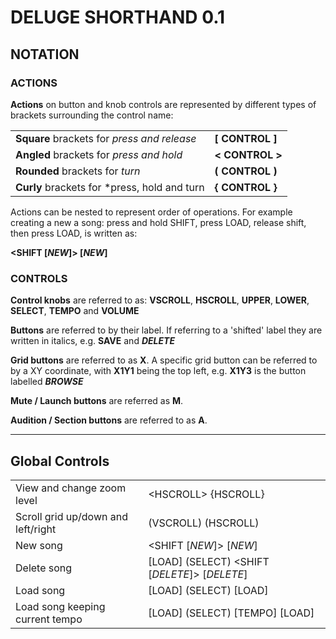 # DELUGE SHORTHAND 0.1

## NOTATION

### ACTIONS

**Actions** on button and knob controls are represented by different types of brackets surrounding the control name:

|                                                 |                 | 
| ----------------------------------------------- | --------------- |
| **Square** brackets for *press and release*     | **[ CONTROL ]** |
| **Angled** brackets for *press and hold*        | **< CONTROL >** |
| **Rounded** brackets for *turn*                 | **( CONTROL )** |
| **Curly** brackets for *press, hold and turn    | **{ CONTROL }**  

Actions can be nested to represent order of operations. For example creating a new a song: press and hold SHIFT, press LOAD, release shift, then press LOAD, is written as:

**\<SHIFT [*NEW*]> [*NEW*]**

### CONTROLS

**Control knobs** are referred to as: **VSCROLL**, **HSCROLL**, **UPPER**, **LOWER**, **SELECT**, **TEMPO** and **VOLUME**

**Buttons** are referred to by their label. If referring to a 'shifted' label they are written in italics, e.g. **SAVE** and ***DELETE***

**Grid buttons** are referred to as **X**. A specific grid button can be referred to by a XY coordinate, with **X1Y1** being the top left, e.g. **X1Y3** is the button labelled ***BROWSE***

**Mute / Launch buttons** are referred as **M**. 

**Audition / Section buttons** are referred to as **A**.

---
## Global Controls

|                                           |                                                           | 
| ----------------------------------------- | --------------------------------------------------------- |
| View and change zoom level                | \<HSCROLL> {HSCROLL}                                      |
| Scroll grid up/down and left/right        | (VSCROLL) (HSCROLL)                                       |                     
| New song                                  | \<SHIFT [*NEW*]> [*NEW*]                                  |
| Delete song                               | [LOAD] (SELECT) \<SHIFT [*DELETE*]> [*DELETE*]            |
| Load song                                 | [LOAD] (SELECT) [LOAD]                                    |
| Load song keeping current tempo           | [LOAD] (SELECT) [TEMPO] [LOAD]                            |
